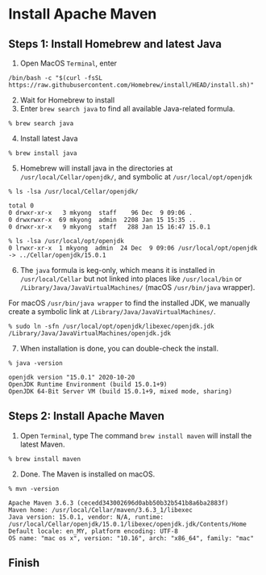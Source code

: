 # Install Apache Maven
## Steps 1: Install Homebrew and latest Java
1. Open MacOS `Terminal`, enter
```MacOS
/bin/bash -c "$(curl -fsSL https://raw.githubusercontent.com/Homebrew/install/HEAD/install.sh)"
```
2. Wait for Homebrew to install
3. Enter `brew search java` to find all available Java-related formula.
```MacOS
% brew search java
```
4. Install latest Java
```MacOS
% brew install java
```
5. Homebrew will install java in the directories at `/usr/local/Cellar/openjdk/`, and symbolic at `/usr/local/opt/openjdk`
```MacOS
% ls -lsa /usr/local/Cellar/openjdk/

total 0
0 drwxr-xr-x   3 mkyong  staff    96 Dec  9 09:06 .
0 drwxrwxr-x  69 mkyong  admin  2208 Jan 15 15:35 ..
0 drwxr-xr-x   9 mkyong  staff   288 Jan 15 16:47 15.0.1

% ls -lsa /usr/local/opt/openjdk
0 lrwxr-xr-x  1 mkyong  admin  24 Dec  9 09:06 /usr/local/opt/openjdk -> ../Cellar/openjdk/15.0.1
```
6. The `java` formula is keg-only, which means it is installed in `/usr/local/Cellar` but not linked into places like `/usr/local/bin` or `/Library/Java/JavaVirtualMachines/` (macOS `/usr/bin/java` wrapper).

For macOS `/usr/bin/java wrapper` to find the installed JDK, we manually create a symbolic link at `/Library/Java/JavaVirtualMachines/`.

```MacOS
% sudo ln -sfn /usr/local/opt/openjdk/libexec/openjdk.jdk /Library/Java/JavaVirtualMachines/openjdk.jdk
```

7. When installation is done, you can double-check the install.

```MacOS
% java -version

openjdk version "15.0.1" 2020-10-20
OpenJDK Runtime Environment (build 15.0.1+9)
OpenJDK 64-Bit Server VM (build 15.0.1+9, mixed mode, sharing)
```
## Steps 2: Install Apache Maven
1. Open `Terminal`, type The command `brew install maven` will install the latest Maven.

```MacOS
% brew install maven
```
2. Done. The Maven is installed on macOS.
```MacOS
% mvn -version

Apache Maven 3.6.3 (cecedd343002696d0abb50b32b541b8a6ba2883f)
Maven home: /usr/local/Cellar/maven/3.6.3_1/libexec
Java version: 15.0.1, vendor: N/A, runtime: /usr/local/Cellar/openjdk/15.0.1/libexec/openjdk.jdk/Contents/Home
Default locale: en_MY, platform encoding: UTF-8
OS name: "mac os x", version: "10.16", arch: "x86_64", family: "mac"
```

## Finish
